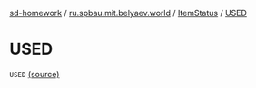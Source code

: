 [sd-homework](../../index.md) / [ru.spbau.mit.belyaev.world](../index.md) / [ItemStatus](index.md) / [USED](.)

# USED

`USED` [(source)](https://github.com/StasBel/sd-homework/blob/Roguelike/src/main/kotlin/ru/spbau/mit/belyaev/world/Item.kt#L19)